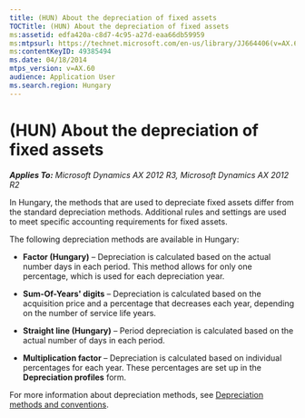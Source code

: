 ```yaml
---
title: (HUN) About the depreciation of fixed assets
TOCTitle: (HUN) About the depreciation of fixed assets
ms:assetid: edfa420a-c8d7-4c95-a27d-eaa66db59959
ms:mtpsurl: https://technet.microsoft.com/en-us/library/JJ664406(v=AX.60)
ms:contentKeyID: 49385494
ms.date: 04/18/2014
mtps_version: v=AX.60
audience: Application User
ms.search.region: Hungary
---
```


# (HUN) About the depreciation of fixed assets 


_**Applies To:** Microsoft Dynamics AX 2012 R3, Microsoft Dynamics AX 2012 R2_

In Hungary, the methods that are used to depreciate fixed assets differ from the standard depreciation methods. Additional rules and settings are used to meet specific accounting requirements for fixed assets.

The following depreciation methods are available in Hungary:

  - **Factor (Hungary)** – Depreciation is calculated based on the actual number days in each period. This method allows for only one percentage, which is used for each depreciation year.

  - **Sum-Of-Years' digits** – Depreciation is calculated based on the acquisition price and a percentage that decreases each year, depending on the number of service life years.

  - **Straight line (Hungary)** – Period depreciation is calculated based on the actual number of days in each period.

  - **Multiplication factor** – Depreciation is calculated based on individual percentages for each year. These percentages are set up in the **Depreciation profiles** form.

For more information about depreciation methods, see [Depreciation methods and conventions](depreciation-methods-and-conventions.md).

  


